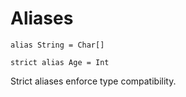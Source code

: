 # Aliases

```
alias String = Char[]
```

```
strict alias Age = Int
```

Strict aliases enforce type compatibility.
